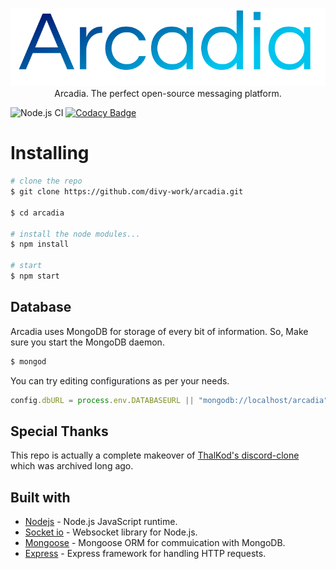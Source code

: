 <p align="center">
  <img src="profile.png">
  <br>
  Arcadia. The perfect open-source messaging platform.
</p>

![Node.js CI](https://github.com/divy-work/arcadia/workflows/Node.js%20CI/badge.svg)
[![Codacy Badge](https://api.codacy.com/project/badge/Grade/2ab802aff4be4a2c9bf39c82def628a5)](https://app.codacy.com/manual/DivySrivastava/arcadia?utm_source=github.com&utm_medium=referral&utm_content=divy-work/arcadia&utm_campaign=Badge_Grade_Settings)

# Installing

```bash
# clone the repo
$ git clone https://github.com/divy-work/arcadia.git

$ cd arcadia

# install the node modules...
$ npm install

# start
$ npm start
```

## Database

Arcadia uses MongoDB for storage of every bit of information.
So, Make sure you start the MongoDB daemon. 
```bash
$ mongod
```

You can try editing configurations as per your needs.
```js
config.dbURL = process.env.DATABASEURL || "mongodb://localhost/arcadia";
```

## Special Thanks
This repo is actually a complete makeover of [ThalKod's discord-clone](https://github.com/ThalKod/discord-clone) which was archived long ago.

## Built with

* [Nodejs](https://github.com/nodejs/node) - Node.js JavaScript runtime.
* [Socket io](https://github.com/socketio/socket.io) - Websocket library for Node.js.
* [Mongoose](https://npmjs.org/package/mongoose) - Mongoose ORM for commuication with MongoDB.
* [Express](https://npmjs.org/package/express) - Express framework for handling HTTP requests.
